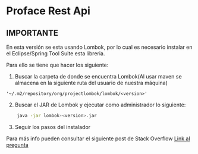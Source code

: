 # Proface Rest Api

## IMPORTANTE

En esta versión se esta usando Lombok, por lo cual es necesario
instalar en el Eclipse/Spring Tool Suite esta libreria.

Para ello se tiene que hacer los siguiente:

1. Buscar la carpeta de donde se encuentra Lombok(Al usar maven se almacena en la siguiente ruta del usuario de nuestra máquina)

```
'~/.m2/repository/org/projectlombok/lombok/<version>'
```
2. Buscar el JAR de Lombok y ejecutar como administrador lo siguiente:
```sh
	java -jar lombok-<version>.jar
```

3. Seguir los pasos del instalador

Para más info pueden consultar el siguiente post de Stack Overflow
[Link al pregunta](https://stackoverflow.com/questions/11803948/lombok-is-not-generating-getter-and-setter)

